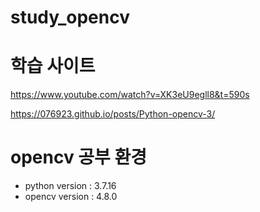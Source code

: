 # study_opencv
 
# 학습 사이트
https://www.youtube.com/watch?v=XK3eU9egll8&t=590s

https://076923.github.io/posts/Python-opencv-3/

# opencv 공부 환경
- python version : 3.7.16
- opencv version : 4.8.0
